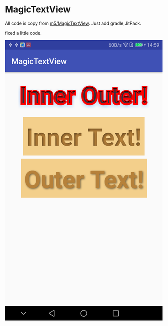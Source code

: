 # MagicTextView

All code is copy from [m5/MagicTextView](https://github.com/m5/MagicTextView). Just add gradle,JitPack.

fixed a little code.

![preview](./graphics/device-2018-05-12-150013.png)